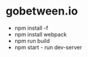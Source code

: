 # gobetween.io

- npm install -f
- npm install webpack
- npm run build
- npm start - run dev-server

